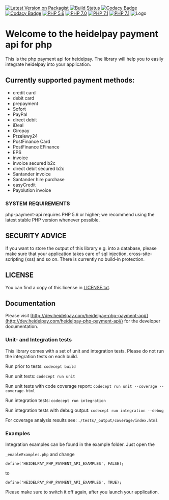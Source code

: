 [![Latest Version on Packagist](https://img.shields.io/packagist/v/heidelpay/php-payment-api.svg?style=flat-square)](https://packagist.org/packages/heidelpay/php-payment-api)
[![Build Status](https://travis-ci.org/heidelpay/php-payment-api.svg?branch=master)](https://travis-ci.org/heidelpay/php-payment-api)
[![Codacy Badge](https://api.codacy.com/project/badge/Coverage/b1678b370db5462781415cd8800d56f3)](https://www.codacy.com/app/heidelpay/php-payment-api?utm_source=github.com&utm_medium=referral&utm_content=heidelpay/php-payment-api&utm_campaign=Badge_Coverage)
[![Codacy Badge](https://api.codacy.com/project/badge/Grade/b1678b370db5462781415cd8800d56f3)](https://www.codacy.com/app/heidelpay/php-payment-api?utm_source=github.com&amp;utm_medium=referral&amp;utm_content=heidelpay/php-payment-api&amp;utm_campaign=Badge_Grade)
[![PHP 5.6](https://img.shields.io/badge/php-5.6-blue.svg)](http://www.php.net)
[![PHP 7.0](https://img.shields.io/badge/php-7.0-blue.svg)](http://www.php.net)
[![PHP 7.1](https://img.shields.io/badge/php-7.1-blue.svg)](http://www.php.net)
[![PHP 7.1](https://img.shields.io/badge/php-7.2-blue.svg)](http://www.php.net)
![Logo](http://dev.heidelpay.com/devHeidelpay_400_180.jpg)

# Welcome to the heidelpay payment api for php

This is the php payment api for heidelpay. The library will help you to easily integrate heidelpay into your application.

## Currently supported payment methods:

* credit card
* debit card
* prepayment
* Sofort
* PayPal
* direct debit
* iDeal
* Giropay
* Przelewy24
* PostFinance Card
* PostFinance EFinance
* EPS
* invoice
* invoice secured b2c
* direct debit secured b2c
* Santander invoice
* Santander hire purchase
* easyCredit
* Payolution invoice

### SYSTEM REQUIREMENTS

php-payment-api requires PHP 5.6 or higher; we recommend using the latest stable PHP version whenever possible.

## SECURITY ADVICE
If you want to store the output of this library e.g. into a database, please make sure that your
application takes care of sql injection, cross-site-scripting (xss) and so on. There is currently no build-in protection.

## LICENSE

You can find a copy of this license in [LICENSE.txt](LICENSE.txt).

## Documentation

Please visit [http://dev.heidelpay.com/heidelpay-php-payment-api/](http://dev.heidelpay.com/heidelpay-php-payment-api/) for the developer documentation.

### Unit- and Integration tests

This library comes with a set of unit and integration tests. Please do not run the integration tests on each build.

Run prior to tests:
`codecept build`

Run unit tests:
`codecept run unit`

Run unit tests with code coverage report:
`codecept run unit --coverage --coverage-html`

Run integration tests:
`codecept run integration`

Run integration tests with debug output:
`codecept run integration --debug`

For coverage analysis results see:
`./tests/_output/coverage/index.html`

### Examples

Integration examples can be found in the example folder. Just open the

`_enableExamples.php` and change

`define('HEIDELPAY_PHP_PAYMENT_API_EXAMPLES', FALSE);`

to

`define('HEIDELPAY_PHP_PAYMENT_API_EXAMPLES', TRUE);`

Please make sure to switch it off again, after you launch your application.


